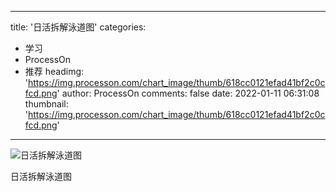 
---
title: '日活拆解泳道图'
categories: 
 - 学习
 - ProcessOn
 - 推荐
headimg: 'https://img.processon.com/chart_image/thumb/618cc0121efad41bf2c0cfcd.png'
author: ProcessOn
comments: false
date: 2022-01-11 06:31:08
thumbnail: 'https://img.processon.com/chart_image/thumb/618cc0121efad41bf2c0cfcd.png'
---

<div>   
<img class="thumb" alt="日活拆解泳道图" src="https://img.processon.com/chart_image/thumb/618cc0121efad41bf2c0cfcd.png" referrerpolicy="no-referrer">
<p>日活拆解泳道图</p>  
</div>
            
